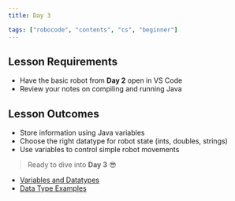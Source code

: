```yaml
---
title: Day 3

tags: ["robocode", "contents", "cs", "beginner"]
---
```


## Lesson Requirements

* Have the basic robot from **Day 2** open in VS Code
* Review your notes on compiling and running Java

## Lesson Outcomes

* Store information using Java variables
* Choose the right datatype for robot state (ints, doubles, strings)
* Use variables to control simple robot movements

> Ready to dive into **Day 3** 😎
- [Variables and Datatypes](/robocode/Day-3/00_variables_and_datatypes)
- [Data Type Examples](/robocode/Day-3/01_datatype_examples)
